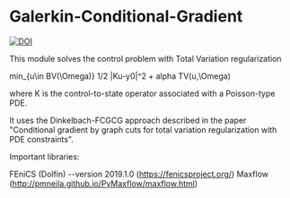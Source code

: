 # Galerkin-Conditional-Gradient
[![DOI](https://zenodo.org/badge/710899648.svg)](https://zenodo.org/doi/10.5281/zenodo.10048384)

This module solves the control problem with Total Variation regularization

min_{u\in BV(\Omega)} 1/2 |Ku-y0|^2 + alpha TV(u,\Omega)

where K is the control-to-state operator associated with a Poisson-type PDE.

It uses the Dinkelbach-FCGCG approach described in the paper "Conditional gradient by graph cuts for total variation regularization with PDE constraints".

Important libraries:

FEniCS (Dolfin) --version 2019.1.0 (https://fenicsproject.org/) 
Maxflow (http://pmneila.github.io/PyMaxflow/maxflow.html)
